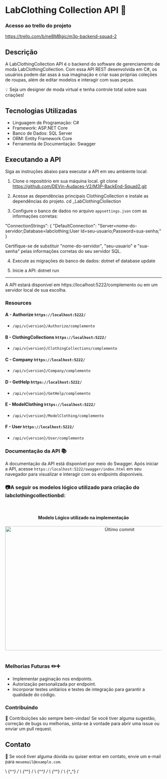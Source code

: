 # LabClothing Collection API 🧵
### Acesso ao trello do projeto
https://trello.com/b/neBMBgic/m3p-backend-squad-2

## Descrição
A LabClothingCollection API é o backend do software de gerenciamento de moda LabClothingCollection. Com essa API REST desenvolvida em C#, os usuários podem dar asas à sua imaginação e criar suas próprias coleções de roupas, além de editar modelos e interagir com suas peças.

💡 Seja um designer de moda virtual e tenha controle total sobre suas criações!

## Tecnologias Utilizadas
- Linguagem de Programação: C#
- Framework: ASP.NET Core
- Banco de Dados: SQL Server
- ORM: Entity Framework Core
- Ferramenta de Documentação: Swagger

## Executando a API
Siga as instruções abaixo para executar a API em seu ambiente local:

1. Clone o repositório em sua máquina local.
git clone https://github.com/DEVin-Audaces-V2/M3P-BackEnd-Squad2.git

2. Acesse as dependências principais ClothingCollection e instale as dependências do projeto.
cd _LabClothingClollection

3. Configure o banco de dados no arquivo `appsettings.json` com as informações corretas:

"ConnectionStrings": {
  "DefaultConnection": "Server=nome-do-servidor;Database=labclothing;User Id=seu-usuario;Password=sua-senha;"
}

Certifique-se de substituir "nome-do-servidor", "seu-usuario" e "sua-senha" pelas informações corretas do seu servidor SQL.

4. Execute as migrações do banco de dados: dotnet ef database update

5. Inicie a API: dotnet run
-----------------------------------------------------------------------------------------------------------
A API estará disponível em https://localhost:5222/complemento ou em um servidor local de sua escolha.

### Resources

#### A - Authorize `https://localhost:5222/`
- `/api/v{version}/Authorize/complemento`

#### B - ClothingCollections `https://localhost:5222/`
- `/api/v{version}/ClothingCollections/complemento`

#### C - Company `https://localhost:5222/`
- `/api/v{version}/Company/complemento`

#### D - GetHelp `https://localhost:5222/`
- `/api/v{version}/GetHelp/complemento`

#### E - ModelClothing `https://localhost:5222/`
- `/api/v{version}/ModelClothing/complemento`

#### F - User `https://localhost:5222/`
- `/api/v{version}/User/complemento`

### Documentação da API 📚
A documentação da API está disponível por meio do Swagger. Após iniciar a API, acesse `https://localhost:5222/swagger/index.html` em seu navegador para visualizar e interagir com os endpoints disponíveis.

<h3>📷A seguir os modelos lógico utilizado para criação do labclothingcollectionbd:</h3>

<br>
<div align="center">
  <h4>Modelo Lógico utilizado na implementação</h4>
  <img src="https://github.com/DEVin-Audaces-V2/M3P-BackEnd-Squad2/assets/89228213/c4f40ec7-07e3-4c80-8fa0-ac8c79d2dc4e" height="400" width="720" alt="Último commit">
</div>
<br>   

### Melhorias Futuras ✏️➕
- Implementar paginação nos endpoints.
- Autorização personalizada por endpoint.
- Incorporar testes unitários e testes de integração para garantir a qualidade do código.

### Contribuindo
🤝 Contribuições são sempre bem-vindas! Se você tiver alguma sugestão, correção de bugs ou melhorias, sinta-se à vontade para abrir uma issue ou enviar um pull request.

## Contato
📧 Se você tiver alguma dúvida ou quiser entrar em contato, envie um e-mail para `meuemail@example.com`.

 \ {^_^} /           \ {^_^} /         \ {^_^} /         \ {^_^} /       \ {^_^} /
